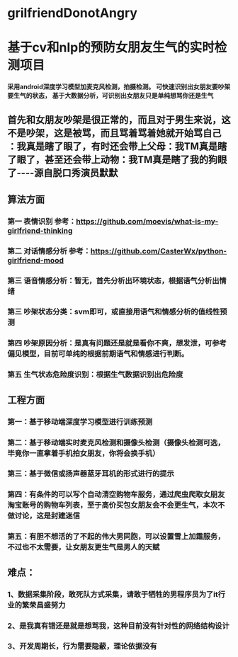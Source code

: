 # grilfriendDonotAngry
# 基于cv和nlp的预防女朋友生气的实时检测项目
#### 采用android深度学习模型加麦克风检测，拍摄检测。 可快速识别出女朋友要吵架要生气的状态， 基于大数据分析，可识别出女朋友只是单纯想骂你还是生气

## 首先和女朋友吵架是很正常的，而且对于男生来说，这不是吵架，这是被骂，而且骂着骂着她就开始骂自己 ：我真是瞎了眼了，有时还会带上父母：我TM真是瞎了眼了，甚至还会带上动物：我TM真是瞎了我的狗眼了----源自脱口秀演员默默
## 算法方面
### 第一 表情识别 参考：https://github.com/moevis/what-is-my-girlfriend-thinking
### 第二 对话情感分析 参考：https://github.com/CasterWx/python-girlfriend-mood
### 第三 语音情感分析：暂无，首先分析出环境状态，根据语气分析出情绪
### 第三 吵架状态分类：svm即可，或直接用语气和情感分析的值线性预测
### 第四 吵架原因分析：是真有问题还是就是看你不爽，想发泄，可参考偏见模型，目前可单纯的根据前期语气和情感进行判断。
### 第五 生气状态危险度识别：根据生气数据识别出危险度
## 工程方面
### 第一：基于移动端深度学习模型进行训练预测
### 第二：基于移动端实时麦克风检测和摄像头检测（摄像头检测可选，毕竟你一直拿着手机拍女朋友，你将会换手机）
### 第三：基于微信或扬声器蓝牙耳机的形式进行的提示
### 第四：有条件的可以写个自动清空购物车服务，通过爬虫爬取女朋友淘宝账号的购物车列表，至于高价买包女朋友会不会更生气，本次不做讨论，这是封建迷信
### 第五：有胆不想活的了不起的伟大男同胞，可以设置雪上加霜服务，不过也不太需要，让女朋友更生气是男人的天赋
## 难点：
### 1、数据采集阶段，敢死队方式采集，请敢于牺牲的男程序员为了it行业的繁荣昌盛努力
### 2、是我真有错还是就是想骂我，这种目前没有针对性的网络结构设计
### 3、开发周期长，行为需要隐蔽，理论依据没有
